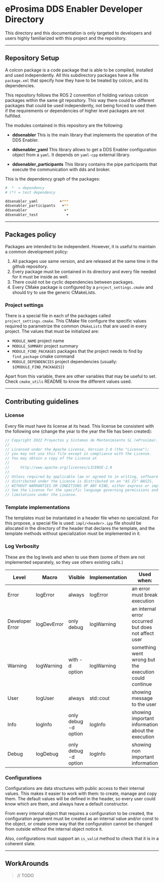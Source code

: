 # eProsima DDS Enabler Developer Directory

This directory and this documentation is only targeted to developers and users highly familiarized with this
project and the repository.

---

## Repository Setup

A colcon package is a code package that is able to be compiled, installed and used independently.
All this subdirectory packages have a file `package.xml` that specify how they have to be treated by colcon,
and its dependencies.

This repository follows the ROS 2 convention of holding various colcon packages within the same git repository.
This way there could be different packages that could be used independently, not being forced to used them if
the requirements or dependencies of higher level packages are not fulfilled.

The modules contained in this repository are the following:

* **ddsenabler** This is the main library that implements the operation of the DDS Enabler.

* **ddsenabler_yaml** This library allows to get a DDS Enabler configuration object from a `yaml`.
  It depends on `yaml-cpp` external library.

* **ddsenabler_participants** This library contains the pipe participants that execute the communication with dds and broker.

This is the dependency graph of the packages:

```sh
#  *  = dependency
# (*) = test dependency

ddsenabler_yaml          +***
ddsenabler_participants   +**
ddsenabler                 +*
ddsenabler_test             +
```

---

## Packages policy

Packages are intended to be independent.
However, it is useful to maintain a common development policy:

1. All packages use same version, and are released at the same time in the github repository.
1. Every package must be contained in its directory and every file needed for it must be inside as well.
1. There could not be cyclic dependencies between packages.
1. Every CMake package is configured by a `project_settings.cmake` and should try to use the generic CMakeLists.

### Project settings

There is a special file in each of the packages called `project_settings.cmake`.
This CMake file configure the specific values required to parametrize the common `CMakeLists` that are used in every
project.
The values that must be initialized are:

* `MODULE_NAME` project name
* `MODULE_SUMMARY` project summary
* `MODULE_FIND_PACKAGES` packages that the project needs to find by `find_package` cmake command
* `MODULE_DEPENDENCIES` project dependencies (usually: `${MODULE_FIND_PACKAGES}`)

Apart from this variable, there are other variables that may be useful to set.
Check `cmake_utils` README to know the different values used.

---

## Contributing guidelines

### License

Every file must have its license at its head.
This license be consistent with the following one (change the year to the year the file has been created):

```cpp
// Copyright 2022 Proyectos y Sistemas de Mantenimiento SL (eProsima).
//
// Licensed under the Apache License, Version 2.0 (the "License");
// you may not use this file except in compliance with the License.
// You may obtain a copy of the License at
//
//     http://www.apache.org/licenses/LICENSE-2.0
//
// Unless required by applicable law or agreed to in writing, software
// distributed under the License is distributed on an "AS IS" BASIS,
// WITHOUT WARRANTIES OR CONDITIONS OF ANY KIND, either express or implied.
// See the License for the specific language governing permissions and
// limitations under the License.
```

### Template implementations

The templates must be instantiated in a header file when no specialized.
For this propose, a special file is used:
`impl/<header>.ipp` file should be allocated in the directory of the header that declares the template,
and the template methods without specialization must be implemented in it.

### Log Verbosity

These are the log levels and when to use them
(some of them are not implemented separately, so they use others existing calls.)

| Level           | Macro       | Visible              | Implementation | Used when:                                            |
|-----------------|-------------|----------------------|----------------|-------------------------------------------------------|
| Error           | logError    | always               | logError       | an error must break execution                         |
| Developer Error | logDevError | only debug           | logWarning     | an internal error occurred but does not affect user   |
| Warning         | logWarning  | with -d option       | logWarning     | something went wrong but the execution could continue |
| User            | logUser     | always               | std::cout      | showing message to the user                           |
| Info            | logInfo     | only debug -d option | logInfo        | showing important information about the execution     |
| Debug           | logDebug    | only debug -d option | logInfo        | showing non important information                     |

### Configurations

Configurations are data structures with public access to their internal values.
This makes it easier to work with them: to create, manage and copy them.
The default values will be defined in the header, so every user could know which are them, and always
have a default constructor.

From every internal object that requires a configuration to be created, the configuration argument
must be created as an internal value and/or const to the object,
or create some way that the configuration cannot be changed from outside without the internal object notice it.

Also, configurations must support an `is_valid` method to check that it is in a coherent state.

---

## WorkArounds

> // TODO
